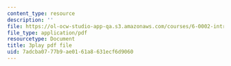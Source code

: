 ```yaml
---
content_type: resource
description: ''
file: https://ol-ocw-studio-app-qa.s3.amazonaws.com/courses/6-0002-introduction-to-computational-thinking-and-data-science-fall-2016/7adcba0777b9ae0161a8631ecf6d9060_-1BnXEwHUok.pdf
file_type: application/pdf
resourcetype: Document
title: 3play pdf file
uid: 7adcba07-77b9-ae01-61a8-631ecf6d9060
---
```


